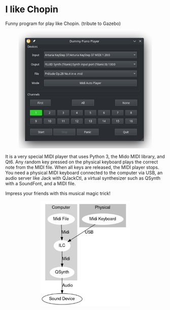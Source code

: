 # I like Chopin
Funny program for play like Chopin.
(tribute to Gazebo)

<p align="center">
    <img src="20240626_203609.png"  width="420">
</p>

It is a very special MIDI player that uses Python 3, the Mido MIDI library, and Qt6. Any random key pressed on the physical keyboard plays the correct note from the MIDI file. When all keys are released, the MIDI player stops. You need a physical MIDI keyboard connected to the computer via USB, an audio server like Jack with QJackCtl, a virtual synthesizer such as QSynth with a SoundFont, and a MIDI file.

Impress your friends with this musical magic trick!

<p align="center">
    <img src="ILC.png"  width="280">
</p>